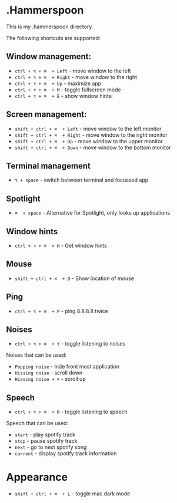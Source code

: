 # .Hammerspoon

This is my .hammerspoon directory.

The following shortcuts are supported:

## Window management:
- `ctrl + ⌥ + ⌘  + Left`  - move window to the left
- `ctrl + ⌥ + ⌘  + Right` - move window to the right
- `ctrl + ⌥ + ⌘  + Up` - maximize app
- `ctrl + ⌥ + ⌘  + M` - toggle fullscreen mode
- `ctrl + ⌥ + ⌘  + E` - show window hintsi

## Screen management:
- `shift + ctrl + ⌘  + Left`  - move window to the left monitor
- `shift + ctrl + ⌘  + Right`  - move window to the right monitor
- `shift + ctrl + ⌘  + Up`  - move window to the upper monitor
- `shift + ctrl + ⌘  + Down`  - move window to the bottom monitor

## Terminal management
- `⌥ + space` - switch between terminal and focussed app

## Spotlight
- `⌘  + space` - Alternative for Spotlight, only looks up applications

## Window hints
- `ctrl + ⌥ + ⌘  + H` - Get window hints

## Mouse
- `shift + ctrl + ⌘  + D` - Show location of mouse

## Ping
- `ctrl + ⌥ + ⌘  + P` - ping 8.8.8.8 twice

## Noises
- `ctrl + ⌥ + ⌘  + Y` - toggle listening to noises

Noises that can be used:
- `Popping noise` - hide front most application
- `Hissing noise` - scroll down
- `Hissing noise + ⌘` - scroll up

## Speech
- `ctrl + ⌥ + ⌘  + R` - toggle listening to speech

Speech that can be used:
- `start` - play spotify track
- `stop` - pause spotify track
- `next` - go to next spotify song
- `current` - display spotify track information

# Appearance
- `shift + ctrl + ⌘  + L` - toggle mac dark mode